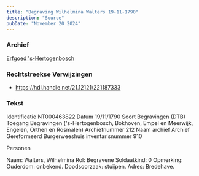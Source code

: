 ```yaml
---
title: "Begraving Wilhelmina Walters 19-11-1790"
description: "Source"
pubDate: "November 20 2024"
---
```


### Archief
[Erfgoed 's-Hertogenbosch](https://www.erfgoedshertogenbosch.nl/)

### Rechtstreekse Verwijzingen
- https://hdl.handle.net/21.12121/221187333

### Tekst
Identificatie NT000463822
Datum 19/11/1790
Soort Begravingen (DTB)
Toegang Begravingen ('s-Hertogenbosch, Bokhoven, Empel en Meerwijk, Engelen, Orthen en Rosmalen)
Archiefnummer 212
Naam archief Archief Gereformeerd Burgerweeshuis
inventarisnummer 910

Personen  

Naam:  Walters, Wilhelmina
Rol:  Begravene
Soldaatkind:  0
Opmerking:  Ouderdom: onbekend. Doodsoorzaak: stuijpen. Adres: Bredehave.